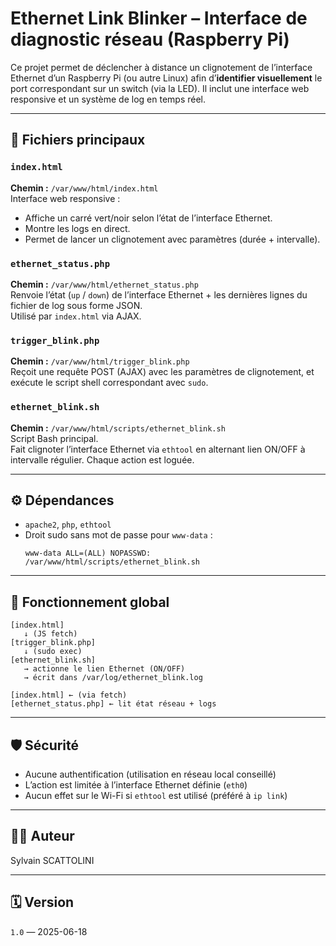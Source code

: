 # Ethernet Link Blinker – Interface de diagnostic réseau (Raspberry Pi)

Ce projet permet de déclencher à distance un clignotement de l’interface Ethernet d’un Raspberry Pi (ou autre Linux) afin d’**identifier visuellement** le port correspondant sur un switch (via la LED). Il inclut une interface web responsive et un système de log en temps réel.

---

## 📁 Fichiers principaux

### `index.html`
**Chemin :** `/var/www/html/index.html`  
Interface web responsive :
- Affiche un carré vert/noir selon l’état de l’interface Ethernet.
- Montre les logs en direct.
- Permet de lancer un clignotement avec paramètres (durée + intervalle).

### `ethernet_status.php`
**Chemin :** `/var/www/html/ethernet_status.php`  
Renvoie l’état (`up` / `down`) de l’interface Ethernet + les dernières lignes du fichier de log sous forme JSON.  
Utilisé par `index.html` via AJAX.

### `trigger_blink.php`
**Chemin :** `/var/www/html/trigger_blink.php`  
Reçoit une requête POST (AJAX) avec les paramètres de clignotement, et exécute le script shell correspondant avec `sudo`.

### `ethernet_blink.sh`
**Chemin :** `/var/www/html/scripts/ethernet_blink.sh`  
Script Bash principal.  
Fait clignoter l’interface Ethernet via `ethtool` en alternant lien ON/OFF à intervalle régulier. Chaque action est loguée.

---

## ⚙️ Dépendances

- `apache2`, `php`, `ethtool`
- Droit sudo sans mot de passe pour `www-data` :
  ```
  www-data ALL=(ALL) NOPASSWD: /var/www/html/scripts/ethernet_blink.sh
  ```

---

## 🧠 Fonctionnement global

```
[index.html] 
   ↓ (JS fetch)
[trigger_blink.php] 
   ↓ (sudo exec)
[ethernet_blink.sh] 
   → actionne le lien Ethernet (ON/OFF) 
   → écrit dans /var/log/ethernet_blink.log

[index.html] ← (via fetch)
[ethernet_status.php] ← lit état réseau + logs
```

---

## 🛡️ Sécurité

- Aucune authentification (utilisation en réseau local conseillé)
- L’action est limitée à l’interface Ethernet définie (`eth0`)
- Aucun effet sur le Wi-Fi si `ethtool` est utilisé (préféré à `ip link`)

---

## 👨‍💻 Auteur

Sylvain SCATTOLINI

---

## 🗓️ Version

`1.0` — 2025-06-18
